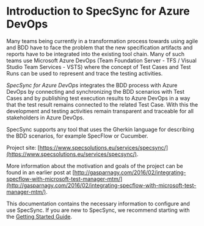 # Introduction to SpecSync for Azure DevOps

Many teams being currently in a transformation process towards using agile and BDD have to face the problem that the new specification artifacts and reports have to be integrated into the existing tool chain. Many of such teams use Microsoft Azure DevOps \(Team Foundation Server - TFS / Visual Studio Team Services - VSTS\) where the concept of Test Cases and Test Runs can be used to represent and trace the testing activities. 

_SpecSync for Azure DevOps_ integrates the BDD process with Azure DevOps by connecting and synchronizing the BDD scenarios with Test Cases and by publishing test execution results to Azure DevOps in a way that the test result remains connected to the related Test Case. With this the development and testing activities remain transparent and traceable for all stakeholders in Azure DevOps.

SpecSync supports any tool that uses the Gherkin language for describing the BDD scenarios, for example SpecFlow or Cucumber.

Project site: [https://www.specsolutions.eu/services/specsync/](https://www.specsolutions.eu/services/specsync/).

More information about the motivation and goals of the project can be found in an earlier post at [http://gasparnagy.com/2016/02/integrating-specflow-with-microsoft-test-manager-mtm/](http://gasparnagy.com/2016/02/integrating-specflow-with-microsoft-test-manager-mtm/).

This documentation contains the necessary information to configure and use SpecSync. If you are new to SpecSync, we recommend starting with the [Getting Started Guide](getting-started/).

